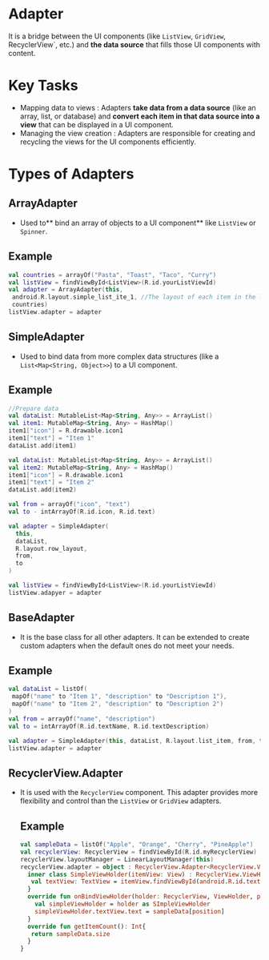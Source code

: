 # Adapter
It is a bridge between the UI components (like `ListView`, `GridView`, RecyclerView`, etc.) and **the data source** that fills those UI components with content.

# Key Tasks
- Mapping data to views : Adapters **take data from a data source** (like an array, list, or database) and **convert each item in that data source into a view** that can be displayed in a UI component.
- Managing the view creation : Adapters are responsible for creating and recycling the views for the UI components efficiently.

# Types of Adapters

## ArrayAdapter
- Used to** bind an array of objects to a UI component** like `ListView` or `Spinner`.

## Example
```kt
val countries = arrayOf("Pasta", "Toast", "Taco", "Curry")
val listView = findViewById<ListView>(R.id.yourListViewId)
val adapter = ArrayAdapter(this,
 android.R.layout.simple_list_ite_1, //The layout of each item in the list
 countries)
listView.adapter = adapter
```

## SimpleAdapter
- Used to bind data from more complex data structures (like a `List<Map<String, Object>>`) to a UI component.

## Example
```kt
//Prepare data
val dataList: MutableList<Map<String, Any>> = ArrayList()
val item1: MutableMap<String, Any> = HashMap()
item1["icon"] = R.drawable.icon1
item1["text"] = "Item 1"
dataList.add(item1)

val dataList: MutableList<Map<String, Any>> = ArrayList()
val item2: MutableMap<String, Any> = HashMap()
item1["icon"] = R.drawable.icon1
item1["text"] = "Item 2"
dataList.add(item2)

val from = arrayOf("icon", "text")
val to - intArrayOf(R.id.icon, R.id.text)

val adapter = SimpleAdapter(
  this,
  dataList,
  R.layout.row_layout,
  from,
  to
)

val listView = findViewById<ListView>(R.id.yourListViewId)
listView.adapyer = adapter
```

## BaseAdapter
- It is the base class for all other adapters. It can be extended to create custom adapters when the default ones do not meet your needs.

## Example
```kt
val dataList = listOf(
 mapOf("name" to "Item 1", "description" to "Description 1"),
 mapOf("name" to "Item 2", "description" to "Description 2")
)
val from = arrayOf("name", "description")
val to = intArrayOf(R.id.textName, R.id.textDescription)

val adapter = SimpleAdapter(this, dataList, R.layout.list_item, from, to)
listView.adapter = adapter
```

## RecyclerView.Adapter
- It is used with the `RecyclerView` component. This adapter provides more flexibility and control than the `ListView` or `GridView` adapters.

  ## Example
  ```kt
  val sampleData = listOf("Apple", "Orange", "Cherry", "PineApple")
  val recyclerView: RecyclerView = findViewById(R.id.myRecyclerView)
  recyclerView.layoutManager = LinearLayoutManager(this)
  recyclerView.adapter = object : RecyclerView.Adapter<RecyclerView.ViewHolder(){
    inner class SimpleViewHolder(itemView: View) : RecyclerView.ViewHolder(itemView) {
     val textView: TextView = itemView.findViewById(android.R.id.text1)
    }
    override fun onBindViewHolder(holder: RecyclerView, ViewHolder, position: Int){
      val simpleViewHolder = holder as SImpleViewHolder
      simpleViewHolder.textView.text = sampleData[position]
    }
    override fun getItemCount(): Int{
     return sampleData.size
    } 
  }
  ```
